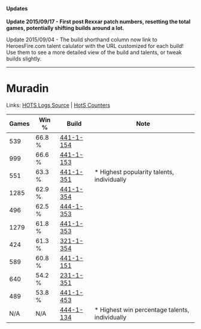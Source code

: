 #### Updates
**Update 2015/09/17 - First post Rexxar patch numbers, resetting the total games, potentially shifting builds around a lot.**

Update 2015/09/04 - The build shorthand column now link to HeroesFire.com talent calulator with the URL customized for each build!  
Use them to see a more detailed view of the build and talents, or tweak builds slightly.

***

# Muradin

Links: [HOTS Logs Source](https://www.hotslogs.com/Sitewide/HeroDetails?Hero=Muradin) | [HotS Counters](http://hotscounters.com/#/hero/Muradin)

Games  | Win %  | Build     | Note
-----  | -----  | -----     | ----
539    | 66.8 % | [441-1-154](http://www.heroesfire.com/hots/talent-calculator/muradin#s-MI) | 
999    | 66.6 % | [441-1-153](http://www.heroesfire.com/hots/talent-calculator/muradin#s-MH) | 
551    | 63.3 % | [441-1-351](http://www.heroesfire.com/hots/talent-calculator/muradin#s-PN) | * Highest popularity talents, individually
1285   | 62.9 % | [441-1-354](http://www.heroesfire.com/hots/talent-calculator/muradin#s-PQ) | 
496    | 62.5 % | [444-1-353](http://www.heroesfire.com/hots/talent-calculator/muradin#t5k9) | 
1279   | 61.8 % | [441-1-353](http://www.heroesfire.com/hots/talent-calculator/muradin#s-PP) | 
424    | 61.3 % | [321-1-354](http://www.heroesfire.com/hots/talent-calculator/muradin#oPRQ) | 
589    | 60.8 % | [441-1-151](http://www.heroesfire.com/hots/talent-calculator/muradin#s-MF) | 
640    | 54.2 % | [231-1-351](http://www.heroesfire.com/hots/talent-calculator/muradin#kzit) | 
489    | 53.8 % | [441-1-453](http://www.heroesfire.com/hots/talent-calculator/muradin#s-Qz) | 
N/A    | N/A    | [444-1-134](http://www.heroesfire.com/hots/talent-calculator/muradin#t5gk) | * Highest win percentage talents, individually
